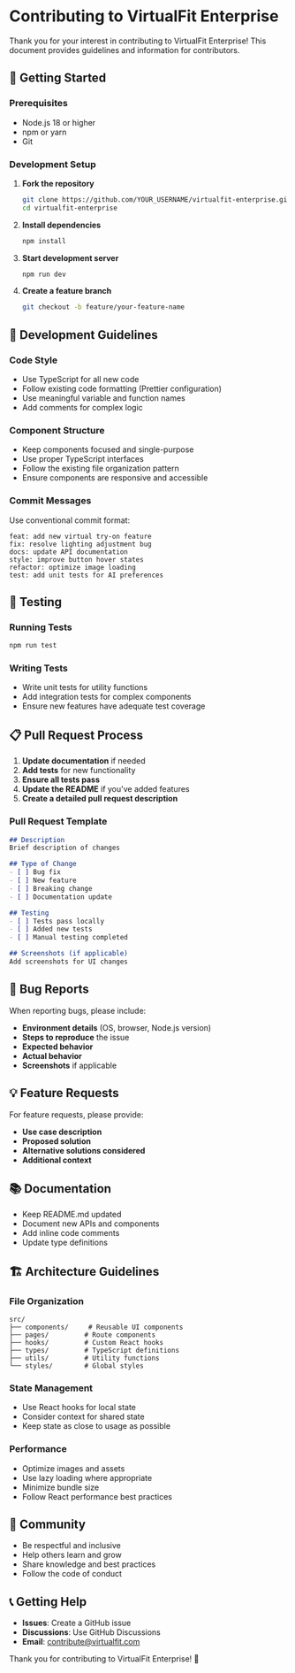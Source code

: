 # Contributing to VirtualFit Enterprise

Thank you for your interest in contributing to VirtualFit Enterprise! This document provides guidelines and information for contributors.

## 🚀 Getting Started

### Prerequisites
- Node.js 18 or higher
- npm or yarn
- Git

### Development Setup

1. **Fork the repository**
   ```bash
   git clone https://github.com/YOUR_USERNAME/virtualfit-enterprise.git
   cd virtualfit-enterprise
   ```

2. **Install dependencies**
   ```bash
   npm install
   ```

3. **Start development server**
   ```bash
   npm run dev
   ```

4. **Create a feature branch**
   ```bash
   git checkout -b feature/your-feature-name
   ```

## 📝 Development Guidelines

### Code Style
- Use TypeScript for all new code
- Follow existing code formatting (Prettier configuration)
- Use meaningful variable and function names
- Add comments for complex logic

### Component Structure
- Keep components focused and single-purpose
- Use proper TypeScript interfaces
- Follow the existing file organization pattern
- Ensure components are responsive and accessible

### Commit Messages
Use conventional commit format:
```
feat: add new virtual try-on feature
fix: resolve lighting adjustment bug
docs: update API documentation
style: improve button hover states
refactor: optimize image loading
test: add unit tests for AI preferences
```

## 🧪 Testing

### Running Tests
```bash
npm run test
```

### Writing Tests
- Write unit tests for utility functions
- Add integration tests for complex components
- Ensure new features have adequate test coverage

## 📋 Pull Request Process

1. **Update documentation** if needed
2. **Add tests** for new functionality
3. **Ensure all tests pass**
4. **Update the README** if you've added features
5. **Create a detailed pull request description**

### Pull Request Template
```markdown
## Description
Brief description of changes

## Type of Change
- [ ] Bug fix
- [ ] New feature
- [ ] Breaking change
- [ ] Documentation update

## Testing
- [ ] Tests pass locally
- [ ] Added new tests
- [ ] Manual testing completed

## Screenshots (if applicable)
Add screenshots for UI changes
```

## 🐛 Bug Reports

When reporting bugs, please include:
- **Environment details** (OS, browser, Node.js version)
- **Steps to reproduce** the issue
- **Expected behavior**
- **Actual behavior**
- **Screenshots** if applicable

## 💡 Feature Requests

For feature requests, please provide:
- **Use case description**
- **Proposed solution**
- **Alternative solutions considered**
- **Additional context**

## 📚 Documentation

- Keep README.md updated
- Document new APIs and components
- Add inline code comments
- Update type definitions

## 🏗️ Architecture Guidelines

### File Organization
```
src/
├── components/     # Reusable UI components
├── pages/         # Route components
├── hooks/         # Custom React hooks
├── types/         # TypeScript definitions
├── utils/         # Utility functions
└── styles/        # Global styles
```

### State Management
- Use React hooks for local state
- Consider context for shared state
- Keep state as close to usage as possible

### Performance
- Optimize images and assets
- Use lazy loading where appropriate
- Minimize bundle size
- Follow React performance best practices

## 🤝 Community

- Be respectful and inclusive
- Help others learn and grow
- Share knowledge and best practices
- Follow the code of conduct

## 📞 Getting Help

- **Issues**: Create a GitHub issue
- **Discussions**: Use GitHub Discussions
- **Email**: contribute@virtualfit.com

Thank you for contributing to VirtualFit Enterprise! 🎉